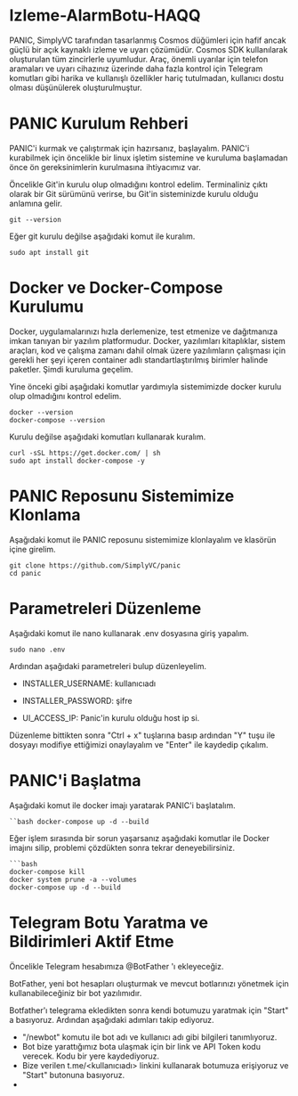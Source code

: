 # Izleme-AlarmBotu-HAQQ

PANIC, SimplyVC tarafından tasarlanmış Cosmos düğümleri için hafif ancak güçlü bir açık kaynaklı izleme ve uyarı çözümüdür. Cosmos SDK kullanılarak oluşturulan tüm zincirlerle uyumludur. Araç, önemli uyarılar için telefon aramaları ve uyarı cihazınız üzerinde daha fazla kontrol için Telegram komutları gibi harika ve kullanışlı özellikler hariç tutulmadan, kullanıcı dostu olması düşünülerek oluşturulmuştur.

# PANIC Kurulum Rehberi

PANIC'i kurmak ve çalıştırmak için hazırsanız, başlayalım. PANIC'i kurabilmek için öncelikle bir linux işletim sistemine ve kuruluma başlamadan önce ön gereksinimlerin kurulmasına ihtiyacımız var.

Öncelikle Git'in kurulu olup olmadığını kontrol edelim. Terminaliniz çıktı olarak bir Git sürümünü verirse, bu Git'in sisteminizde kurulu olduğu anlamına gelir.
```
git --version
```
Eğer git kurulu değilse aşağıdaki komut ile kuralım.
```
sudo apt install git
```
# Docker ve Docker-Compose Kurulumu

Docker, uygulamalarınızı hızla derlemenize, test etmenize ve dağıtmanıza imkan tanıyan bir yazılım platformudur. Docker, yazılımları kitaplıklar, sistem araçları, kod ve çalışma zamanı dahil olmak üzere yazılımların çalışması için gerekli her şeyi içeren container adlı standartlaştırılmış birimler halinde paketler. Şimdi kuruluma geçelim.

Yine önceki gibi aşağıdaki komutlar yardımıyla sistemimizde docker kurulu olup olmadığını kontrol edelim.

```
docker --version
docker-compose --version
```

Kurulu değilse aşağıdaki komutları kullanarak kuralım.

```
curl -sSL https://get.docker.com/ | sh
sudo apt install docker-compose -y
```
# PANIC Reposunu Sistemimize Klonlama

Aşağıdaki komut ile PANIC reposunu sistemimize klonlayalım ve klasörün içine girelim.

```
git clone https://github.com/SimplyVC/panic
cd panic
```
# Parametreleri Düzenleme

Aşağıdaki komut ile nano kullanarak .env dosyasına giriş yapalım.

```
sudo nano .env 
```
Ardından aşağıdaki parametreleri bulup düzenleyelim.

* INSTALLER_USERNAME: kullanıcıadı

* INSTALLER_PASSWORD: şifre

* UI_ACCESS_IP: Panic'in kurulu olduğu host ip si.

Düzenleme bittikten sonra "Ctrl + x" tuşlarına basıp ardından "Y" tuşu ile dosyayı modifiye ettiğimizi onaylayalım ve "Enter" ile kaydedip çıkalım.

# PANIC'i Başlatma

Aşağıdaki komut ile docker imajı yaratarak PANIC'i başlatalım.

```
``bash docker-compose up -d --build
```
Eğer işlem sırasında bir sorun yaşarsanız aşağıdaki komutlar ile Docker imajını silip, problemi çözdükten sonra tekrar deneyebilirsiniz.

```
```bash
docker-compose kill
docker system prune -a --volumes
docker-compose up -d --build
```

# Telegram Botu Yaratma ve Bildirimleri Aktif Etme

Öncelikle Telegram hesabımıza @BotFather 'ı ekleyeceğiz.

BotFather, yeni bot hesapları oluşturmak ve mevcut botlarınızı yönetmek için kullanabileceğiniz bir bot yazılımıdır.

Botfather'ı telegrama ekledikten sonra kendi botumuzu yaratmak için "Start" a basıyoruz. Ardından aşağıdaki adımları takip ediyoruz.

- "/newbot" komutu ile bot adı ve kullanıcı adı gibi bilgileri tanımlıyoruz.
- Bot bize yarattığımız bota ulaşmak için bir link ve API Token kodu verecek. Kodu bir yere kaydediyoruz.
- Bize verilen t.me/<kullanıcıadı> linkini kullanarak botumuza erişiyoruz ve "Start" butonuna basıyoruz.
- 


